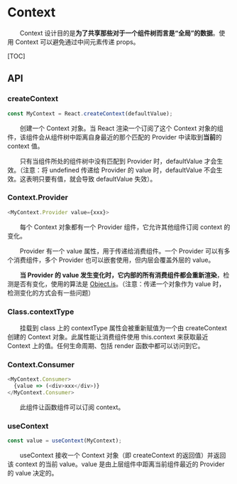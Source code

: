 # Context

&emsp;&emsp;Context 设计目的是**为了共享那些对于一个组件树而言是“全局”的数据**。使用 Context 可以避免通过中间元素传递 props。

[TOC]

## API

### createContext

```javascript
const MyContext = React.createContext(defaultValue);
```

&emsp;&emsp;创建一个 Context 对象。当 React 渲染一个订阅了这个 Context 对象的组件，该组件会从组件树中距离自身最近的那个匹配的 Provider 中读取到**当前**的 context 值。

&emsp;&emsp;只有当组件所处的组件树中没有匹配到 Provider 时，defaultValue 才会生效。（注意：将 undefined 传递给 Provider 的 value 时，defaultValue 不会生效。这表明只要有值，就会导致 defaultValue 失效）。

### Context.Provider

```javascript
<MyContext.Provider value={xxx}>
```

&emsp;&emsp;每个 Context 对象都有一个 Provider 组件，它允许其他组件订阅 context 的变化。

&emsp;&emsp;Provider 有一个 value 属性，用于传递给消费组件。一个 Provider 可以有多个消费组件，多个 Provider 也可以嵌套使用，但内层会覆盖外层的 value。

&emsp;&emsp;**当 Provider 的 value 发生变化时，它内部的所有消费组件都会重新渲染**，检测是否有变化，使用的算法是 [Object.is](https://developer.mozilla.org/zh-CN/docs/Web/JavaScript/Reference/Global_Objects/Object/is)。（注意：传递一个对象作为 value 时，检测变化的方式会有一些问题）

### Class.contextType

&emsp;&emsp;挂载到 class 上的 contextType 属性会被重新赋值为一个由 createContext 创建的 Context 对象。此属性能让消费组件使用 this.context 来获取最近 Context 上的值。任何生命周期、包括 render 函数中都可以访问到它。

### Context.Consumer

```javascript
<MyContext.Consumer>
  {value => (<div>xxx</div>)}
</MyContext.Consumer>
```

&emsp;&emsp;此组件让函数组件可以订阅 context。

### useContext

```javascript
const value = useContext(MyContext);
```

&emsp;&emsp;useContext 接收一个 Context 对象（即 createContext 的返回值）并返回该 context 的当前 value。value 是由上层组件中距离当前组件最近的 Provider 的 value 决定的。
